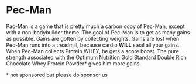 # Pec-Man
Pac-Man is a game that is pretty much a carbon copy of Pec-Man, except with a non-bodybuilder theme.
The goal of Pec-Man is to get as many gains as possible. Gains are gotten by collecting weights. Gains are lost when Pec-Man runs into a treadmill, because cardio __WILL__ steal all your gains. When Pec-Man collects Protein WHEY, he gets a score boost. The pure strength assosiated with the Optimum Nutrition Gold Standard Double Rich Chocolate Whey Protein Powder\* gives him more gains.

\* not sponsored but please do sponsor us
